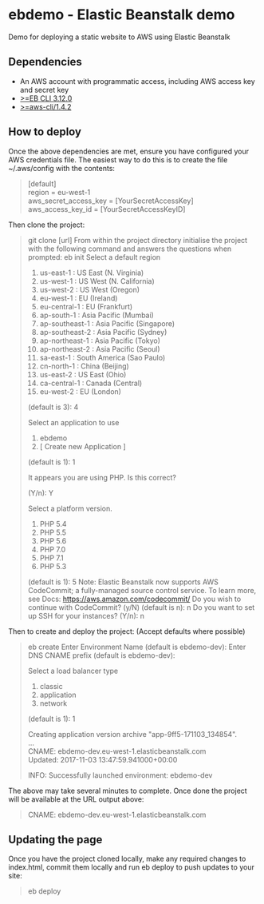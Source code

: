 # ebdemo - Elastic Beanstalk demo 
Demo for deploying a static website to AWS using Elastic Beanstalk

## Dependencies
- An AWS account with programmatic access, including AWS access key and secret key
- [>=EB CLI 3.12.0](http://docs.aws.amazon.com/elasticbeanstalk/latest/dg/eb-cli3-install.html)
- [>=aws-cli/1.4.2](http://docs.aws.amazon.com/cli/latest/userguide/installing.html)

## How to deploy
Once the above dependencies are met, ensure you have configured your AWS credentials file.  The easiest way to do this is to create the file ~/.aws/config with the contents:

>[default]  
>region = eu-west-1  
>aws_secret_access_key = [YourSecretAccessKey]  
>aws_access_key_id = [YourSecretAccessKeyID]  

Then clone the project:
> git clone [url]
From within the project directory initialise the project with the following command and answers the questions when prompted:
> eb init
>Select a default region
>1) us-east-1 : US East (N. Virginia)
>2) us-west-1 : US West (N. California)
>3) us-west-2 : US West (Oregon)
>4) eu-west-1 : EU (Ireland)
>5) eu-central-1 : EU (Frankfurt)
>6) ap-south-1 : Asia Pacific (Mumbai)
>7) ap-southeast-1 : Asia Pacific (Singapore)
>8) ap-southeast-2 : Asia Pacific (Sydney)
>9) ap-northeast-1 : Asia Pacific (Tokyo)
>10) ap-northeast-2 : Asia Pacific (Seoul)
>11) sa-east-1 : South America (Sao Paulo)
>12) cn-north-1 : China (Beijing)
>13) us-east-2 : US East (Ohio)
>14) ca-central-1 : Canada (Central)
>15) eu-west-2 : EU (London)  
>
>(default is 3): 4  
>
>Select an application to use
>1) ebdemo
>2) [ Create new Application ]
>
>(default is 1): 1  
>
>It appears you are using PHP. Is this correct?
>
>(Y/n): Y
>
>Select a platform version.
>1) PHP 5.4
>2) PHP 5.5
>3) PHP 5.6
>4) PHP 7.0
>5) PHP 7.1
>6) PHP 5.3
>
>(default is 1): 5
>Note: Elastic Beanstalk now supports AWS CodeCommit; a fully-managed source control service. To learn more, see Docs: https://aws.amazon.com/codecommit/
>Do you wish to continue with CodeCommit? (y/N) (default is n): n
>Do you want to set up SSH for your instances?
>(Y/n): n

Then to create and deploy the project: (Accept defaults where possible)
>eb create
>Enter Environment Name
>(default is ebdemo-dev): 
>Enter DNS CNAME prefix
>(default is ebdemo-dev): 
>
>Select a load balancer type
>1) classic
>2) application
>3) network
>
>(default is 1): 1
>
>Creating application version archive "app-9ff5-171103_134854".  
>...  
>  CNAME: ebdemo-dev.eu-west-1.elasticbeanstalk.com  
>  Updated: 2017-11-03 13:47:59.941000+00:00  
>
>INFO: Successfully launched environment: ebdemo-dev  

The above may take several minutes to complete.  Once done the project will be available at the URL output above:
> CNAME: ebdemo-dev.eu-west-1.elasticbeanstalk.com

## Updating the page
Once you have the project cloned locally, make any required changes to index.html, commit them locally and run eb deploy to push updates to your site:
>eb deploy
